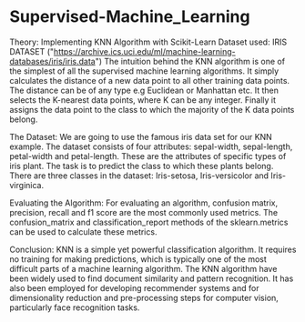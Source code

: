 # Supervised-Machine_Learning
Theory: Implementing KNN Algorithm with Scikit-Learn
Dataset used: IRIS DATASET ("https://archive.ics.uci.edu/ml/machine-learning-databases/iris/iris.data")
The intuition behind the KNN algorithm is one of the simplest of all the supervised machine learning algorithms. It simply calculates the distance of a new data point to all other training data points. The distance can be of any type e.g Euclidean or Manhattan etc. It then selects the K-nearest data points, where K can be any integer. Finally it assigns the data point to the class to which the majority of the K data points belong.

The Dataset:
We are going to use the famous iris data set for our KNN example. The dataset consists of four attributes: sepal-width, sepal-length, petal-width and petal-length. These are the attributes of specific types of iris plant. The task is to predict the class to which these plants belong. There are three classes in the dataset: Iris-setosa, Iris-versicolor and Iris-virginica.

Evaluating the Algorithm:
For evaluating an algorithm, confusion matrix, precision, recall and f1 score are the most commonly used metrics. The confusion_matrix and classification_report methods of the sklearn.metrics can be used to calculate these metrics. 

Conclusion:
KNN is a simple yet powerful classification algorithm. It requires no training for making predictions, which is typically one of the most difficult parts of a machine learning algorithm. The KNN algorithm have been widely used to find document similarity and pattern recognition. It has also been employed for developing recommender systems and for dimensionality reduction and pre-processing steps for computer vision, particularly face recognition tasks.
